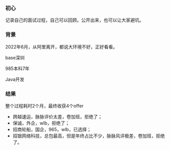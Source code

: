 ### 初心

记录自己的面试过程，自己可以回顾。公开出来，也可以让大家避坑。



### 背景

2022年6月，从阿里离开，都说大环境不好，正好看看。

base深圳

985本科7年

Java开发



### 结果

整个过程耗时2个月，最终收获4个offer

* 跨越速运，脉脉评价太差，卷加班，拒绝了；
* 保诚，外企，wlb，拒绝了；
* 招商轮船，国企，965，wlb，已选择；
* 招银网络科技，总包最高，但是年终占比不少，脉脉风评极差，卷加班，拒绝了。
